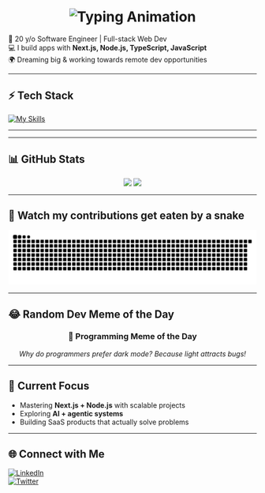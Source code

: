 <h1 align="center">
  <img src="https://readme-typing-svg.herokuapp.com?font=Fira+Code&weight=600&size=24&duration=3000&pause=1000&color=ffffff&center=true&vCenter=true&width=700&lines=Hey%2C+I'm+Shravan+👋;🚀Dreaming+big+%26+shipping+fast+%F0%9F%9A%80" alt="Typing Animation" />
</h1>

🚀 20 y/o Software Engineer | Full-stack Web Dev  
💻 I build apps with **Next.js, Node.js, TypeScript, JavaScript**  
🌍 Dreaming big & working towards remote dev opportunities

---

## ⚡ Tech Stack

[![My Skills](https://skillicons.dev/icons?i=ts,js,nextjs,nodejs,react,tailwind,git,firebase,docker)](https://skillicons.dev)

---

---

## 📊 GitHub Stats

<p align="center">
  <img src="https://github-readme-stats.vercel.app/api?username=imshravan26&show_icons=true&theme=tokyonight&hide_border=true" height="150"/>
  <img src="https://github-readme-streak-stats.herokuapp.com/?user=imshravan26&theme=tokyonight&hide_border=true" height="150"/>
</p>

---

## 🐍 Watch my contributions get eaten by a snake

<picture>
  <source media="(prefers-color-scheme: dark)" srcset="https://raw.githubusercontent.com/imshravan26/imshravan26/output/github-snake-dark.svg?palette=github-dark" />
  <source media="(prefers-color-scheme: light)" srcset="https://raw.githubusercontent.com/imshravan26/imshravan26/output/github-snake.svg" />
  <img alt="github-snake" src="https://raw.githubusercontent.com/imshravan26/imshravan26/output/github-snake.svg" />
</picture>

>

---

## 😂 Random Dev Meme of the Day

<!-- Generated on 2025-10-22 -->
<div align="center">
<h3>🤖 Programming Meme of the Day</h3>
<p><em>Why do programmers prefer dark mode?
Because light attracts bugs!</em></p>
</div>

<!-- meme:end -->

---

## 🎯 Current Focus

- Mastering **Next.js + Node.js** with scalable projects
- Exploring **AI + agentic systems**
- Building SaaS products that actually solve problems

---

## 🌐 Connect with Me

[![LinkedIn](https://img.shields.io/badge/LinkedIn-blue?style=for-the-badge&logo=linkedin)](https://www.linkedin.com/in/shravan-chaudhari-91699a1b6/)  
[![Twitter](https://img.shields.io/badge/Twitter-black?style=for-the-badge&logo=x)](https://x.com/shravn__)
